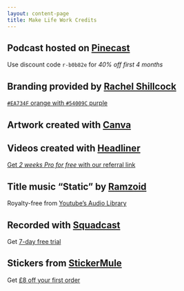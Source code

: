 ```yaml
---
layout: content-page
title: Make Life Work Credits
---
```


## Podcast hosted on [Pinecast](https://pinecast.com/)
Use discount code `r-b0b82e` for _40% off first 4 months_

## Branding provided by [Rachel Shillcock](https://www.rachilli.com/)
[`#EA734F` orange with `#54009C` purple](https://duotone.shapefactory.co/?f=ea734f&t=54009c&q=_)

## Artwork created with [Canva](https://www.canva.com/join/waves-immaculate-mist)

## Videos created with [Headliner](https://make.headliner.app/referral/simon.jobling_JQ8vDF)
[Get _2 weeks Pro for free_ with our referral link](https://make.headliner.app/referral/simon.jobling_JQ8vDF)

## Title music “Static” by [Ramzoid](https://www.youtube.com/channel/UCecrxw9xtxME6o5_mz4TtOA)
Royalty-free from [Youtube’s Audio Library](https://www.youtube.com/audiolibrary/music?nv=1)

## Recorded with [Squadcast](https://squadcast.fm/?ref=si)
Get [7-day free trial](https://squadcast.fm/?ref=si)

## Stickers from [StickerMule](https://www.stickermule.com/uk/unlock?ref_id=0760670701&utm_medium=link&utm_source=invite)
Get [£8 off your first order](https://www.stickermule.com/uk/unlock?ref_id=0760670701&utm_medium=link&utm_source=invite)